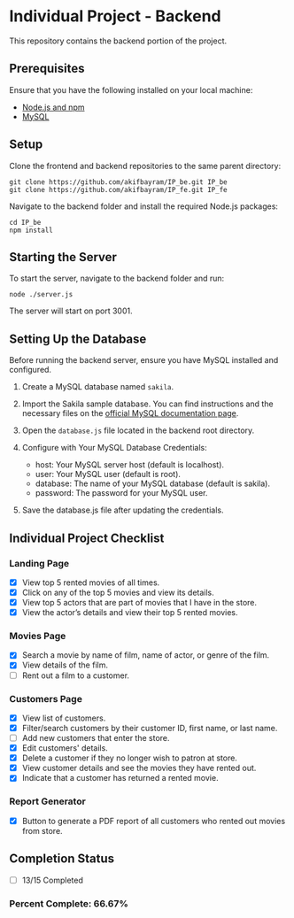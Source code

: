 # Individual Project - Backend

This repository contains the backend portion of the project.

## Prerequisites

Ensure that you have the following installed on your local machine:

- [Node.js and npm](https://nodejs.org/)
- [MySQL](https://dev.mysql.com/downloads/)

## Setup

Clone the frontend and backend repositories to the same parent directory:

```
git clone https://github.com/akifbayram/IP_be.git IP_be
git clone https://github.com/akifbayram/IP_fe.git IP_fe
```

Navigate to the backend folder and install the required Node.js packages:

```
cd IP_be
npm install
```

## Starting the Server

To start the server, navigate to the backend folder and run:

```
node ./server.js
```

The server will start on port 3001.

## Setting Up the Database

Before running the backend server, ensure you have MySQL installed and configured.

1. Create a MySQL database named `sakila`.
   
2. Import the Sakila sample database. You can find instructions and the necessary files on the [official MySQL documentation page](https://dev.mysql.com/doc/sakila/en/).

3. Open the `database.js` file located in the backend root directory.

4. Configure with Your MySQL Database Credentials:

   - host: Your MySQL server host (default is localhost).
   - user: Your MySQL user (default is root).
   - database: The name of your MySQL database (default is sakila).
   - password: The password for your MySQL user.

5. Save the database.js file after updating the credentials.

## Individual Project Checklist

### Landing Page
- [x] View top 5 rented movies of all times.
- [x] Click on any of the top 5 movies and view its details.
- [x] View top 5 actors that are part of movies that I have in the store.
- [x] View the actor’s details and view their top 5 rented movies.

### Movies Page
- [x] Search a movie by name of film, name of actor, or genre of the film.
- [x] View details of the film.
- [ ] Rent out a film to a customer.

### Customers Page
- [x] View list of customers.
- [x] Filter/search customers by their customer ID, first name, or last name.
- [ ] Add new customers that enter the store.
- [x] Edit customers' details.
- [x] Delete a customer if they no longer wish to patron at store.
- [x] View customer details and see the movies they have rented out.
- [x] Indicate that a customer has returned a rented movie.

### Report Generator
- [x] Button to generate a PDF report of all customers who rented out movies from store.

## Completion Status
- [ ] 13/15 Completed

### Percent Complete: 66.67%